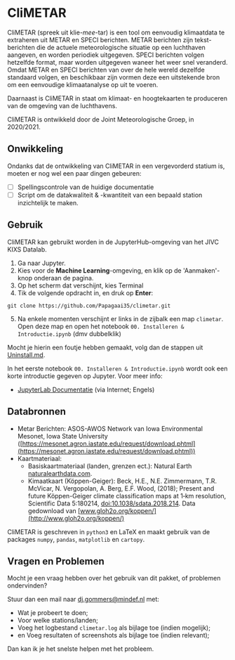 # CliMETAR
CliMETAR (spreek uit klie-*mee*-tar) is een tool om eenvoudig klimaatdata te extraheren uit METAR en SPECI berichten. METAR berichten zijn tekst-berichten die de actuele meteorologische situatie op een luchthaven aangeven, en worden periodiek uitgegeven. SPECI berichten volgen hetzelfde format, maar worden uitgegeven waneer het weer snel veranderd. Omdat METAR en SPECI berichten van over de hele wereld dezelfde standaard volgen, en beschikbaar zijn vormen deze een uitstekende bron om een eenvoudige klimaatanalyse op uit te voeren.

Daarnaast is CliMETAR in staat om klimaat- en hoogtekaarten te produceren van de omgeving van de luchthavens.

CliMETAR is ontwikkeld door de Joint Meteorologische Groep, in 2020/2021.

## Onwikkeling
Ondanks dat de ontwikkeling van CliMETAR in een vergevorderd statium is, moeten er nog wel een paar dingen gebeuren:
* [ ] Spellingscontrole van de huidige documentatie
* [ ] Script om de datakwaliteit & -kwantiteit van een bepaald station inzichtelijk te maken.

## Gebruik
CliMETAR kan gebruikt worden in de JupyterHub-omgeving van het JIVC KIXS Datalab.

1. Ga naar Jupyter.
2. Kies voor de **Machine Learning**-omgeving, en klik op de 'Aanmaken'-knop onderaan de pagina.
3. Op het scherm dat verschijnt, kies Terminal
4. Tik de volgende opdracht in, en druk op <b>Enter</b>:
```
git clone https://github.com/Papagaai35/climetar.git
```
5. Na enkele momenten verschijnt er links in de zijbalk een map `climetar`. Open deze map en open het notebook `00. Installeren & Introductie.ipynb` (dmv dubbelklik)

Mocht je hierin een foutje hebben gemaakt, volg dan de stappen uit [Uninstall.md](resources/Uninstall.md).

In het eerste notebook `00. Installeren & Introductie.ipynb` wordt ook een korte introductie gegeven op Jupyter. Voor meer info:
* [JupyterLab Documentatie](https://jupyterlab.readthedocs.io) (via Internet; Engels)

## Databronnen
* Metar Berichten:
  ASOS-AWOS Network van Iowa Environmental Mesonet, Iowa State University ([https://mesonet.agron.iastate.edu/request/download.phtml](https://mesonet.agron.iastate.edu/request/download.phtml))
* Kaartmateriaal:
   * Basiskaartmateriaal (landen, grenzen ect.): Natural Earth [naturalearthdata.com](https://www.naturalearthdata.com/).
   * Kimaatkaart (Köppen-Geiger): Beck, H.E., N.E. Zimmermann, T.R. McVicar, N. Vergopolan, A. Berg, E.F. Wood, (2018); Present and future Köppen-Geiger climate classification maps at 1‑km resolution, Scientific Data 5:180214, [doi:10.1038/sdata.2018.214](https://www.doi.org/10.1038/sdata.2018.214).
   Data gedownload van [www.gloh2o.org/koppen/](http://www.gloh2o.org/koppen/)

CliMETAR is geschreven in `python3` en LaTeX en maakt gebruik van de packages `numpy`, `pandas`, `matplotlib` en `cartopy`.

## Vragen en Problemen
Mocht je een vraag hebben over het gebruik van dit pakket, of problemen ondervinden?

Stuur dan een mail naar [dj.gommers@mindef.nl](mailto:dj.gommers@mindef.nl) met:
 * Wat je probeert te doen;
 * Voor welke stations/landen;
 * Voeg het logbestand `climetar.log` als bijlage toe (indien mogelijk);
 * en Voeg resultaten of screenshots als bijlage toe (indien relevant);

Dan kan ik je het snelste helpen met het probleem.

